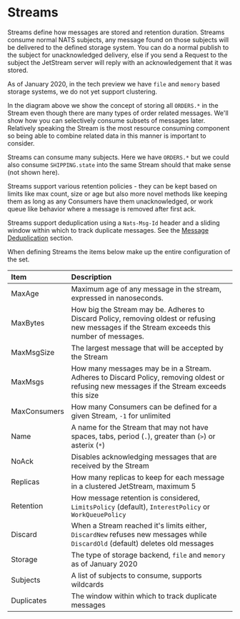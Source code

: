 # Streams

Streams define how messages are stored and retention duration. Streams consume normal NATS subjects, any message found on those subjects will be delivered to the defined storage system. You can do a normal publish to the subject for unacknowledged delivery, else if you send a Request to the subject the JetStream server will reply with an acknowledgement that it was stored.

As of January 2020, in the tech preview we have `file` and `memory` based storage systems, we do not yet support clustering.

In the diagram above we show the concept of storing all `ORDERS.*` in the Stream even though there are many types of order related messages. We'll show how you can selectively consume subsets of messages later. Relatively speaking the Stream is the most resource consuming component so being able to combine related data in this manner is important to consider.

Streams can consume many subjects. Here we have `ORDERS.*` but we could also consume `SHIPPING.state` into the same Stream should that make sense \(not shown here\).

Streams support various retention policies - they can be kept based on limits like max count, size or age but also more novel methods like keeping them as long as any Consumers have them unacknowledged, or work queue like behavior where a message is removed after first ack.

Streams support deduplication using a `Nats-Msg-Id` header and a sliding window within which to track duplicate messages. See the [Message Deduplication](../model_deep_dive.md#message-deduplication) section.

When defining Streams the items below make up the entire configuration of the set.

| Item | Description |
| :--- | :--- |
| MaxAge | Maximum age of any message in the stream, expressed in nanoseconds. |
| MaxBytes | How big the Stream may be. Adheres to Discard Policy, removing oldest or refusing new messages if the Stream exceeds this number of messages. |
| MaxMsgSize | The largest message that will be accepted by the Stream |
| MaxMsgs | How many messages may be in a Stream. Adheres to Discard Policy, removing oldest or refusing new messages if the Stream exceeds this size |
| MaxConsumers | How many Consumers can be defined for a given Stream, `-1` for unlimited |
| Name | A name for the Stream that may not have spaces, tabs, period (`.`), greater than (`>`) or asterix (`*`) |
| NoAck | Disables acknowledging messages that are received by the Stream |
| Replicas | How many replicas to keep for each message in a clustered JetStream, maximum 5 |
| Retention | How message retention is considered, `LimitsPolicy` \(default\), `InterestPolicy` or `WorkQueuePolicy` |
| Discard | When a Stream reached it's limits either, `DiscardNew` refuses new messages while `DiscardOld` \(default\) deletes old messages |
| Storage | The type of storage backend, `file` and `memory` as of January 2020 |
| Subjects | A list of subjects to consume, supports wildcards |
| Duplicates | The window within which to track duplicate messages |


